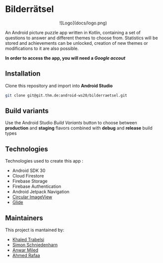 # Bilderrätsel

<div align="center">
![Logo](docs/logo.png)
</div>

An Android picture puzzle app written in Kotlin, containing a set of questions to answer and different themes to choose from.
Statistics will be stored and achievements can be unlocked, creation of new themes or modifications to it are also possible.

**In order to access the app, you will need a _Google accout_**

## Installation
Clone this repository and import into **Android Studio**
```bash
git clone git@git.thm.de:android-ws20/bilderraetsel.git
```

## Build variants
Use the Android Studio *Build Variants* button to choose between **production** and **staging** flavors combined with **debug** and **release** build types

## Technologies 

Technologies used to create this app :

* Android SDK 30
* Cloud Firestore
* Firebase Storage
* Firebase Authentication
* Android Jetpack Navigation
* [Circular ImageView](https://github.com/hdodenhof/CircleImageView)
* [Glide](https://github.com/bumptech/glide)

## Maintainers
This project is mantained by:
* [Khaled Trabelsi](https://git.thm.de/ktrb56)
* [Simon Schniedenharn](https://git.thm.de/ssnd94)
* [Anwar Miled](https://git.thm.de/amld78)
* [Ahmed Rafaa](https://git.thm.de/arfa97)


